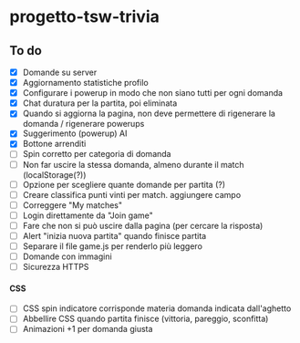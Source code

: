 # progetto-tsw-trivia

## To do
- [x] Domande su server
- [x] Aggiornamento statistiche profilo
- [x] Configurare i powerup in modo che non siano tutti per ogni domanda
- [x] Chat duratura per la partita, poi eliminata
- [x] Quando si aggiorna la pagina, non deve permettere di rigenerare la domanda / rigenerare powerups
- [x] Suggerimento (powerup) AI
- [x] Bottone arrenditi
- [ ] Spin corretto per categoria di domanda
- [ ] Non far uscire la stessa domanda, almeno durante il match (localStorage(?))
- [ ] Opzione per scegliere quante domande per partita (?)
- [ ] Creare classifica punti vinti per match. aggiungere campo
- [ ] Correggere "My matches"
- [ ] Login direttamente da "Join game"
- [ ] Fare che non si può uscire dalla pagina (per cercare la risposta)
- [ ] Alert "inizia nuova partita" quando finisce partita
- [ ] Separare il file game.js per renderlo più leggero
- [ ] Domande con immagini
- [ ] Sicurezza HTTPS

#### CSS
- [ ] CSS spin indicatore corrisponde materia domanda indicata dall'aghetto
- [ ] Abbellire CSS quando partita finisce (vittoria, pareggio, sconfitta)
- [ ] Animazioni +1 per domanda giusta